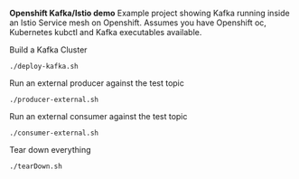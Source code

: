 ****Openshift Kafka/Istio demo****
Example project showing Kafka running inside an Istio Service mesh on Openshift. Assumes you have Openshift oc, Kubernetes kubctl and Kafka executables available.

Build a Kafka Cluster

`./deploy-kafka.sh`

Run an external producer against the test topic

`./producer-external.sh`

Run an external consumer against the test topic

`./consumer-external.sh`

Tear down everything

`./tearDown.sh`

